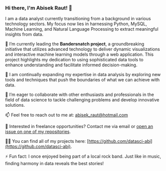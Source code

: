 ### Hi there, I'm Abisek Raut! 👋

I am a data analyst currently transitioning from a background in various technology sectors. My focus now lies in harnessing Python, MySQL, Machine Learning, and Natural Language Processing to extract meaningful insights from data.

🔭 I’m currently leading the **Bandersnatch project**, a groundbreaking initiative that utilizes advanced technology to deliver dynamic visualizations and interactive machine learning models through a web application. This project highlights my dedication to using sophisticated data tools to enhance understanding and facilitate informed decision-making.

🌱 I am continually expanding my expertise in data analysis by exploring new tools and techniques that push the boundaries of what we can achieve with data.

👯 I’m eager to collaborate with other enthusiasts and professionals in the field of data science to tackle challenging problems and develop innovative solutions.

📫 Feel free to reach out to me at: [abisek_raut@hotmail.com](mailto:abisek_raut@hotmail.com)

💼 Interested in freelance opportunities? Contact me via email or [open an issue on one of my repositories](https://github.com/datasci-abi).

👨‍💻 You can find all of my projects here: [https://github.com/datasci-abi](https://github.com/datasci-abi).

⚡ Fun fact: I once enjoyed being part of a local rock band. Just like in music, finding harmony in data reveals the best stories!
